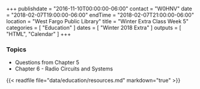 +++
publishdate = "2016-11-10T00:00:00-06:00"
contact = "W0HNV"
date = "2018-02-07T19:00:00-06:00"
endTime = "2018-02-07T21:00:00-06:00"
location = "West Fargo Public Library"
title = "Winter Extra Class Week 5"
categories = [ "Education" ]
dates = [ "Winter 2018 Extra" ]
outputs = [ "HTML", "Calendar" ]
+++

### Topics 

* Questions from Chapter 5
* Chapter 6 - Radio Circuits and Systems

{{< readfile file="data/education/resources.md" markdown="true" >}}
